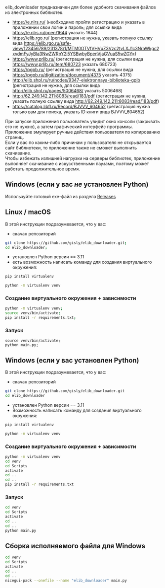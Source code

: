 elib_downloader предназначен для более удобного скачивания файлов из электронных библиотек.
- https://e.nlrs.ru/ (необходимо пройти регистрацию и указать в приложении свои логин и пароль; для ссылки вида https://e.nlrs.ru/open/1644 указать 1644)
- https://elib.rgo.ru/ (регистрация не нужна, указать полную ссылку вида https://elib.rgo.ru/safe-view/123456789/231378/1/MTM0OTVfVHVuZ3Vzc2tvLXJ1c3NraWkgc2xvdmFyJyBla3NwZWRpY2l5YSBwbyBpenVjaGVuaS5wZGY=)
- https://www.prlib.ru/ (регистрация не нужна, для ссылки вида https://www.prlib.ru/item/680723 указать 680723)
- https://pgpb.ru/ (регистрация не нужна, для ссылки вида https://pgpb.ru/digitization/document/4375 указать 4375)
- http://elib.shpl.ru/ru/nodes/9347-elektronnaya-biblioteka-gpib (регистрация не нужна, для ссылки вида http://elib.shpl.ru/pages/5006468/ указать 5006468)
- http://62.249.142.211:8083/read/183/pdf (регистрация не нужна, указать полную ссылку вида http://62.249.142.211:8083/read/183/pdf)
- https://catalog.libfl.ru/Record/BJVVV_604652 (регистрация нужна только вам для поиска, указать ID книги вида BJVVV_604652)

При запуске приложения пользователь увидит окно консоли (закрывать его не нужно), а затем графический интерфейс программы.  
Приложение эмулирует ручные действия пользователя по копированию страниц.  
Если у вас по каким-либо причинам у пользователя не открывается сайт библиотеки, то приложение также не сможет выполнить скачивание.  
Чтобы избежать излишней нагрузки на серверы библиотек, приложение выполняет скачивание с искусственными паузами, поэтому может работать продолжительное время.

## Windows (если у вас *не* установлен Python)

Используйте готовый exe-файл из раздела [Releases](https://github.com/gisly/elib_downloader/releases)

## Linux / macOS
В этой инструкции подразумевается, что у вас:
- скачан репозиторий 
```sh
git clone https://github.com/gisly/elib_downloader.git;
cd elib_downloader;
```
- установлен Python версии == 3.11
- есть возможность написать команду для создания виртуального окружения:
```sh
pip install virtualenv
```
```sh
python -m virtualenv venv
```


### Создание виртуального окружения + зависимости
```sh
python -m virtualenv venv;
source venv/bin/activate;
pip install -r requirements.txt;
```
### Запуск
```
source venv/bin/activate;
python main.py;
```


## Windows (если у вас установлен Python)
В этой инструкции подразумевается, что у вас:
- скачан репозиторий 
```sh
git clone https://github.com/gisly/elib_downloader.git
cd elib_downloader
```
- установлен Python версии == 3.11
- Возможность написать команду для создания виртуального окружения:
```sh
pip install virtualenv
```
```sh
python -m virtualenv venv
```

### Создание виртуального окружения + зависимости
```sh
python -m virtualenv venv
cd venv
cd Scripts
activate
cd ..
cd ..
pip install -r requirements.txt
```

### Запуск
```sh
cd venv
cd Scripts
activate
cd ..
cd ..
python main.py
```

##  Сборка исполняемого файла для Windows
```sh
cd venv
cd Scripts
activate
cd ..
cd ..
nicegui-pack --onefile --name "elib_downloader" main.py
```